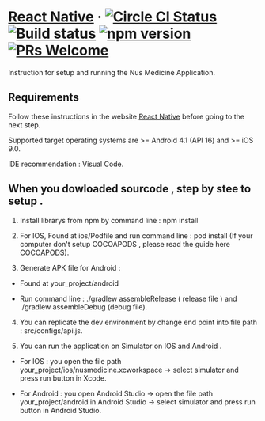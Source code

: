 # [React Native](https://facebook.github.io/react-native/) &middot;  [![Circle CI Status](https://circleci.com/gh/facebook/react-native.svg?style=shield)](https://circleci.com/gh/facebook/react-native) [![Build status](https://ci.appveyor.com/api/projects/status/g8d58ipi3auqdtrk/branch/master?svg=true)](https://ci.appveyor.com/project/facebook/react-native/branch/master) [![npm version](https://badge.fury.io/js/react-native.svg)](https://badge.fury.io/js/react-native) [![PRs Welcome](https://img.shields.io/badge/PRs-welcome-brightgreen.svg)](CONTRIBUTING.md#pull-requests)

Instruction for setup and running the Nus Medicine Application.

## Requirements

Follow these instructions in the website [React Native](https://facebook.github.io/react-native/docs/getting-started) before going to the next step.

Supported target operating systems are >= Android 4.1 (API 16) and >= iOS 9.0.

IDE recommendation : Visual Code.



## When you dowloaded sourcode , step by stee to setup .

1. Install  librarys  from npm by command line :  npm install

2. For IOS, Found at ios/Podfile and run command line : pod install (If your computer don't setup COCOAPODS , please read the guide here [COCOAPODS](https://cocoapods.org/)).

3. Generate APK file for Android : 

- Found at your_project/android 

- Run command line :  ./gradlew assembleRelease ( release file ) and ./gradlew assembleDebug (debug file).

4. You can replicate the dev environment by change end point into file path :  src/configs/api.js.

5. You can run the application on Simulator on IOS and Android .

- For IOS : you open the file path  your_project/ios/nusmedicine.xcworkspace -> select simulator  and press run button in Xcode.

- For Android : you open Android Studio -> open the file path your_project/android in Android Studio  -> select simulator  and press run button in  Android Studio.